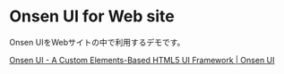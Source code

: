 # Onsen UI for Web site

Onsen UIをWebサイトの中で利用するデモです。

[Onsen UI - A Custom Elements-Based HTML5 UI Framework | Onsen UI](http://onsen.io/)

